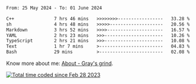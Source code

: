 <!--START_SECTION:waka-->

```txt
From: 25 May 2024 - To: 01 June 2024

C++               7 hrs 46 mins   >>>>>>>>-----------------   33.28 %
sh                4 hrs 48 mins   >>>>>--------------------   20.56 %
Markdown          3 hrs 52 mins   >>>>---------------------   16.57 %
YAML              2 hrs 23 mins   >>>----------------------   10.26 %
TypeScript        2 hrs 21 mins   >>>----------------------   10.08 %
Text              1 hr 7 mins     >------------------------   04.83 %
Bash              29 mins         >------------------------   02.08 %
```

<!--END_SECTION:waka-->

<!-- [![grayxu's github stats](https://github-readme-stats.vercel.app/api?username=grayxu&count_private=true&show_icons=true)](https://github.com/grayxu) -->

Know more about me: [About - Gray's grind](https://www.grayxu.cn/).
<p align="left">
  <a href="https://wakatime.com/@c69eb31e-43a1-463f-8968-c3449e386f57"><img src="https://wakatime.com/badge/user/c69eb31e-43a1-463f-8968-c3449e386f57.svg" title="Total time coded since Feb 28 2023" /></a>
</p>

